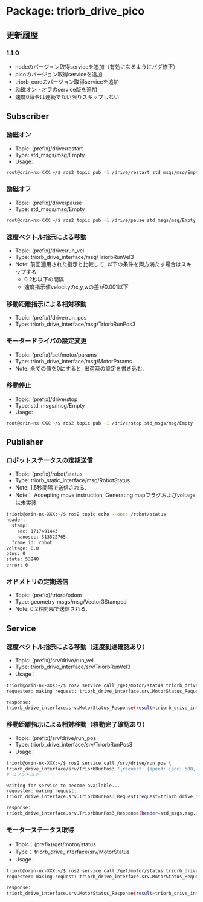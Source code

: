 # Package: triorb_drive_pico

## 更新履歴
### 1.1.0
- nodeのバージョン取得serviceを追加（有効になるようにバグ修正）
- picoのバージョン取得serviceを追加
- triorb_coreのバージョン取得serviceを追加
- 励磁オン・オフのservice版を追加
- 速度0命令は連続でない限りスキップしない

## Subscriber

### 励磁オン
- Topic: (prefix)/drive/restart
- Type: std_msgs/msg/Empty
- Usage: 
```bash
root@orin-nx-XXX:~/$ ros2 topic pub -1 /drive/restart std_msgs/msg/Empty 
```

### 励磁オフ
- Topic: (prefix)/drive/pause
- Type: std_msgs/msg/Empty
```bash
root@orin-nx-XXX:~/$ ros2 topic pub -1 /drive/pause std_msgs/msg/Empty
```

### 速度ベクトル指示による移動
- Topic: (prefix)/drive/run_vel
- Type: triorb_drive_interface/msg/TriorbRunVel3
- Note: 前回適用された指示と比較して, 以下の条件を両方満たす場合はスキップする.
    - 0.2秒以下の間隔
    - 速度指示値velocityのx,y,wの差が0.001以下

### 移動距離指示による相対移動
- Topic: (prefix)/drive/run_pos
- Type: triorb_drive_interface/msg/TriorbRunPos3

### モータードライバの設定変更
- Topic: (prefix)/set/motor/params
- Type: triorb_drive_interface/msg/MotorParams
- Note: 全ての値を0にすると, 出荷時の設定を書き込む.

### 移動停止
- Topic: (prefix)/drive/stop
- Type: std_msgs/msg/Empty
- Usage: 
```bash
root@orin-nx-XXX:~/$ ros2 topic pub -1 /drive/stop std_msgs/msg/Empty
```

## Publisher

### ロボットステータスの定期送信
- Topic: (prefix)/robot/status
- Type: triorb_static_interface/msg/RobotStatus
- Note: 1.5秒間隔で送信される.
- Note： Accepting move instruction, Generating mapフラグおよびvoltageは未実装 
```bash
triorb@orin-nx-XXX:~/$ ros2 topic echo --once /robot/status 
header: 
  stamp: 
    sec: 1717491443 
    nanosec: 313522765 
  frame_id: robot 
voltage: 0.0 
btns: 0 
state: 53248 
error: 0
```

### オドメトリの定期送信
- Topic: (prefix)/triorb/odom
- Type: geometry_msgs/msg/Vector3Stamped
- Note: 0.2秒間隔で送信される.


## Service

### 速度ベクトル指示による移動（速度到達確認あり）
- Topic: (prefix)/srv/drive/run_vel
- Type: triorb_drive_interface/srv/TriorbRunVel3
- Usage： 
```bash
triorb@orin-nx-XXX:~/$ ros2 service call /get/motor/status triorb_drive_interface/srv/MotorStatus  
requester: making request: triorb_drive_interface.srv.MotorStatus_Request(request=std_msgs.msg.Empty()) 

response: 
triorb_drive_interface.srv.MotorStatus_Response(result=triorb_drive_interface.msg.MotorStatus(header=std_msgs.msg.Header(stamp=builtin_interfaces.msg.Time(sec=1709711017, nanosec=956667335), frame_id='serial'), last_error_value=0, last_error_motor=255, voltage=0.0, state=0, power=0.0)) 
```
 
### 移動距離指示による相対移動（移動完了確認あり）
- Topic: (prefix)/srv/drive/run_pos
- Type: triorb_drive_interface/srv/TriorbRunPos3
- Usage： 
```bash
triorb@orin-nx-XXX:~/$ ros2 service call /srv/drive/run_pos \
triorb_drive_interface/srv/TriorbRunPos3 "{request: {speed: {acc: 500, dec: 500, xy: 0.1, w: 0.0}, position: {x: 0.0, y: 1.0, deg: 0.0} }  }" 
# コマンド以上 

waiting for service to become available... 
requester: making request: 
triorb_drive_interface.srv.TriorbRunPos3_Request(request=triorb_drive_interface.msg.TriorbRunPos3(speed=triorb_drive_interface.msg.TriorbSpeed(acc=500, dec=500, xy=0.1, w=0.0), position=triorb_drive_interface.msg.TriorbPos3(x=0.0, y=1.0, deg=0.0))) 

response: 
triorb_drive_interface.srv.TriorbRunPos3_Response(header=std_msgs.msg.Header(stamp=builtin_interfaces.msg.Time(sec=1717490931, nanosec=365277011), frame_id='serial'), result=2) 
```

### モーターステータス取得
- Topic：(prefix)/get/motor/status
- Type： triorb_drive_interface/srv/MotorStatus
- Usage：
```bash
triorb@orin-nx-XXX:~/$ ros2 service call /get/motor/status triorb_drive_interface/srv/MotorStatus 
requester: making request: triorb_drive_interface.srv.MotorStatus_Request(request=std_msgs.msg.Empty())

response:
triorb_drive_interface.srv.MotorStatus_Response(result=triorb_drive_interface.msg.MotorStatus(header=std_msgs.msg.Header(stamp=builtin_interfaces.msg.Time(sec=1709711017, nanosec=956667335), frame_id='serial'), last_error_value=0, last_error_motor=255, voltage=0.0, state=0, power=0.0))
```
